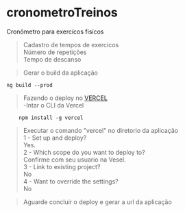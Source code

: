 # cronometroTreinos
Cronômetro para exercícos fisícos  
>Cadastro de tempos de exercícos  
>Número de repetições  
>Tempo de descanso  

> Gerar o build da aplicação

    ng build --prod
    
> Fazendo o deploy no [VERCEL](https://vercel.com/)  
    -Intar o CLI da Vercel
    
        npm install -g vercel

> Executar o comando "vercel" no diretorio da aplicação  
    1 - Set up and deploy?   
            Yes.  
    2 - Which scope do you want to deploy to?   
            Confirme com seu usuario na Vesel.    
    3 - Link to existing project?  
            No  
    4 - Want to override the settings?  
            No  
            
> Aguarde concluir o deploy e gerar a url da aplicação
